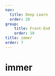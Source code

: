 ```yaml
---
nav:
  title: Deep Learn
  order: 20
group:
	title: Front-End
	order: 10
title: immer
order: 7
---
```


# immer

